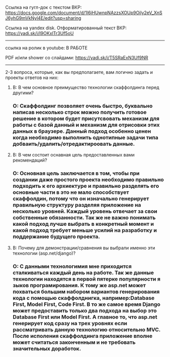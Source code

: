 
Cсылка на гугл-док c текстом ВКР: https://docs.google.com/document/d/1l6iHUwnpNAzzsXOUp9Oily2eV_XnSJ6yhG9mVkNyl4E/edit?usp=sharing

Cсылка на yandex disk. Отформатированный текст ВКР: https://yadi.sk/i/I9OKxlTr3Uf5oU

---

ccылка на ролик в youtube: В РАБОТЕ

PDF и/или shower со слайдами: https://yadi.sk/i/T5SRaExN3Uf9NR

---
2-3 вопроса, которые, как вы предполагаете, вам логично задать и проекты ответов на них:

1) В: В чем основное преимущество технологии скаффолдинга перед другими?
   ### О: Скаффолдинг позволяет очень быстро, буквально написав несколько строк можно получить готовое решение в котором будет присутсвовать механизм для работы с базой данный и механизм для отрисовки этих данных в браузере. Данный подход особенно ценен когда необходимо выполнить однотипные задачи типа добваить/удалить/отредактироовать данные.
   
2) В: В чем состоит оснавная цель предоставленных вами рекомендаций?
   ### О: Основная цель заключается в том, чтобы при создании даже простого проекта необходимо правильно подходить к его архиектуре и правильно разделять его основные части в это не мало способствует скаффолдин, потому что он изначально генерирует правильную структуру разделяя приложение на несколько уровней. Каждый уровень отвечает за свои собственные обязанности. Так же не важно понимать какой подход лучше выбрать в конкретный момент и какой подход требует меньше усилий на разработку и поддержание будущего проекта. 

3) В: Почему для демонстрации/сравнения вы выбрали именно эти технологии (asp.net/django)?
   ### О: С данными технологимия мне приходится сталкиваться каждый день на работе. Так же данные технологии находятся в первой пятерке популярности я зыков програмирования. К тому же asp.net может похваться большим набором вариантов генерирования кода с помощью скаффолднигка, например:Database First, Model First, Code First. В то же самое время Django может предоставить только два подхода на выбор это Database First или Model First. А главное то, что asp.net генерирует код сразу на трех уровнях если рассматривать данную технологию относительно MVC. После исполения скаффолдинга приложение вполне может считаться законченным и не требовать значительных доработок.
